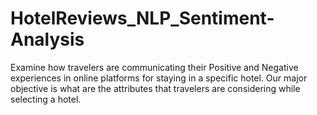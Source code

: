 # HotelReviews_NLP_Sentiment-Analysis
Examine how travelers are communicating their Positive and  Negative experiences in online platforms for staying in a specific hotel.  Our major objective is what are the attributes that travelers are  considering while selecting a hotel.
